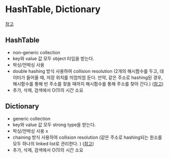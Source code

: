 # HashTable, Dictionary
[참고](http://www.csharpstudy.com/DS/hash.aspx)

## HashTable

- non-generic collection
- key와 value 값 모두 object 타입을 받는다. 
- 박싱/언박싱 사용
- double hashing 방식 사용하여 collision resolution (2개의 해시함수를 두고, 데이터가 들어올 때, 저장 위치를 띄엄띄엄 둔다. 만약, 같은 주소로 hashing된 경우, 해시함수를 통해 빈 주소를 찾을 때까지 해시함수를 통해 주소를 찾아 간다.) ([참고](https://m.blog.naver.com/beaqon/221300416700?view=img_3))
- 추가, 삭제, 검색에서 O(1)의 시간 소요


## Dictionary

- generic collection
- key와 value 값 모두 strong type을 받는다. 
- 박싱/언박싱 사용 x
- chaining 방식 사용하여 collision resolution (같은 주소로 hashing되는 원소를 모두 하나의 linked list로 관리한다. ) ([참고](http://egloos.zum.com/sweeper/v/925740))
- 추가, 삭제, 검색에서 O(1)의 시간 소요
